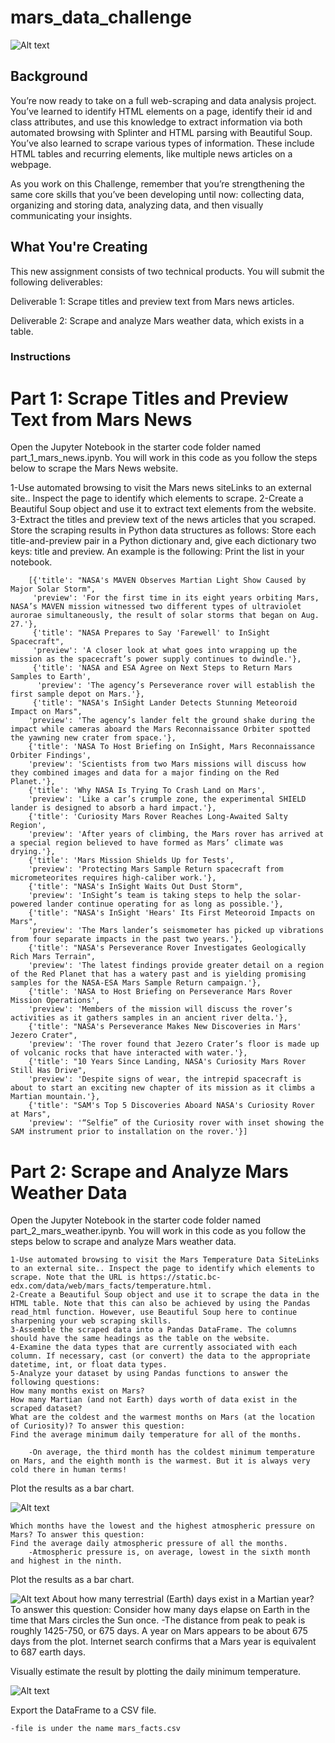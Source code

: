 # mars_data_challenge

![Alt text](image.png)

## Background
You’re now ready to take on a full web-scraping and data analysis project. You’ve learned to identify HTML elements on a page, identify their id and class attributes, and use this knowledge to extract information via both automated browsing with Splinter and HTML parsing with Beautiful Soup. You’ve also learned to scrape various types of information. These include HTML tables and recurring elements, like multiple news articles on a webpage.

As you work on this Challenge, remember that you’re strengthening the same core skills that you’ve been developing until now: collecting data, organizing and storing data, analyzing data, and then visually communicating your insights.

## What You're Creating
This new assignment consists of two technical products. You will submit the following deliverables:

Deliverable 1: Scrape titles and preview text from Mars news articles.

Deliverable 2: Scrape and analyze Mars weather data, which exists in a table.



### Instructions
# Part 1: Scrape Titles and Preview Text from Mars News
Open the Jupyter Notebook in the starter code folder named part_1_mars_news.ipynb. You will work in this code as you follow the steps below to scrape the Mars News website.

1-Use automated browsing to visit the Mars news siteLinks to an external site.. Inspect the page to identify which elements to scrape.
2-Create a Beautiful Soup object and use it to extract text elements from the website.
3-Extract the titles and preview text of the news articles that you scraped. Store the scraping results in Python data structures as follows:
    Store each title-and-preview pair in a Python dictionary and, give each dictionary two keys: title and preview. An example is the following:
    Print the list in your notebook.

        [{'title': "NASA's MAVEN Observes Martian Light Show Caused by Major Solar Storm",
         'preview': 'For the first time in its eight years orbiting Mars, NASA’s MAVEN mission witnessed two different types of ultraviolet aurorae simultaneously, the result of solar storms that began on Aug. 27.'},
         {'title': "NASA Prepares to Say 'Farewell' to InSight Spacecraft",
         'preview': 'A closer look at what goes into wrapping up the mission as the spacecraft’s power supply continues to dwindle.'},
         {'title': 'NASA and ESA Agree on Next Steps to Return Mars Samples to Earth',
          'preview': 'The agency’s Perseverance rover will establish the first sample depot on Mars.'},
         {'title': "NASA's InSight Lander Detects Stunning Meteoroid Impact on Mars",
        'preview': 'The agency’s lander felt the ground shake during the impact while cameras aboard the Mars Reconnaissance Orbiter spotted the yawning new crater from space.'},
        {'title': 'NASA To Host Briefing on InSight, Mars Reconnaissance Orbiter Findings',
        'preview': 'Scientists from two Mars missions will discuss how they combined images and data for a major finding on the Red Planet.'},
        {'title': 'Why NASA Is Trying To Crash Land on Mars',
        'preview': 'Like a car’s crumple zone, the experimental SHIELD lander is designed to absorb a hard impact.'},
        {'title': 'Curiosity Mars Rover Reaches Long-Awaited Salty Region',
        'preview': 'After years of climbing, the Mars rover has arrived at a special region believed to have formed as Mars’ climate was drying.'},
        {'title': 'Mars Mission Shields Up for Tests',
        'preview': 'Protecting Mars Sample Return spacecraft from micrometeorites requires high-caliber work.'},
        {'title': "NASA's InSight Waits Out Dust Storm",
        'preview': 'InSight’s team is taking steps to help the solar-powered lander continue operating for as long as possible.'},
        {'title': "NASA's InSight 'Hears' Its First Meteoroid Impacts on Mars",
        'preview': 'The Mars lander’s seismometer has picked up vibrations from four separate impacts in the past two years.'},
        {'title': "NASA's Perseverance Rover Investigates Geologically Rich Mars Terrain",
        'preview': 'The latest findings provide greater detail on a region of the Red Planet that has a watery past and is yielding promising samples for the NASA-ESA Mars Sample Return campaign.'},
        {'title': 'NASA to Host Briefing on Perseverance Mars Rover Mission Operations',
        'preview': 'Members of the mission will discuss the rover’s activities as it gathers samples in an ancient river delta.'},
        {'title': "NASA's Perseverance Makes New Discoveries in Mars' Jezero Crater",
        'preview': 'The rover found that Jezero Crater’s floor is made up of volcanic rocks that have interacted with water.'},
        {'title': "10 Years Since Landing, NASA's Curiosity Mars Rover Still Has Drive",
        'preview': 'Despite signs of wear, the intrepid spacecraft is about to start an exciting new chapter of its mission as it climbs a Martian mountain.'},
        {'title': "SAM's Top 5 Discoveries Aboard NASA's Curiosity Rover at Mars",
        'preview': '“Selfie” of the Curiosity rover with inset showing the SAM instrument prior to installation on the rover.'}]


# Part 2: Scrape and Analyze Mars Weather Data
Open the Jupyter Notebook in the starter code folder named part_2_mars_weather.ipynb. You will work in this code as you follow the steps below to scrape and analyze Mars weather data.

    1-Use automated browsing to visit the Mars Temperature Data SiteLinks to an external site.. Inspect the page to identify which elements to scrape. Note that the URL is https://static.bc-edx.com/data/web/mars_facts/temperature.html.
    2-Create a Beautiful Soup object and use it to scrape the data in the HTML table. Note that this can also be achieved by using the Pandas read_html function. However, use Beautiful Soup here to continue sharpening your web scraping skills.
    3-Assemble the scraped data into a Pandas DataFrame. The columns should have the same headings as the table on the website.
    4-Examine the data types that are currently associated with each column. If necessary, cast (or convert) the data to the appropriate datetime, int, or float data types.
    5-Analyze your dataset by using Pandas functions to answer the following questions:
    How many months exist on Mars?
    How many Martian (and not Earth) days worth of data exist in the scraped dataset?
    What are the coldest and the warmest months on Mars (at the location of Curiosity)? To answer this question:
    Find the average minimum daily temperature for all of the months.

        -On average, the third month has the coldest minimum temperature on Mars, and the eighth month is the warmest. But it is always very cold there in human terms!

Plot the results as a bar chart.

![Alt text](image-1.png)

    Which months have the lowest and the highest atmospheric pressure on Mars? To answer this question:
    Find the average daily atmospheric pressure of all the months.
        -Atmospheric pressure is, on average, lowest in the sixth month and highest in the ninth.

Plot the results as a bar chart.

![Alt text](image-2.png)
    About how many terrestrial (Earth) days exist in a Martian year? To answer this question:
    Consider how many days elapse on Earth in the time that Mars circles the Sun once.
        -The distance from peak to peak is roughly 1425-750, or 675 days. A year on Mars appears to be about 675 days from the plot. Internet search confirms that a Mars year is equivalent to 687 earth days.

Visually estimate the result by plotting the daily minimum temperature.

![Alt text](image-3.png)

Export the DataFrame to a CSV file.

    -file is under the name mars_facts.csv